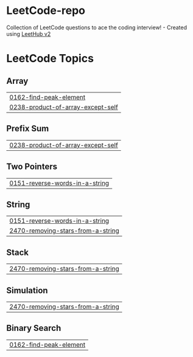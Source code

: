 # LeetCode-repo
Collection of LeetCode questions to ace the coding interview! - Created using [LeetHub v2](https://github.com/arunbhardwaj/LeetHub-2.0)

<!---LeetCode Topics Start-->
# LeetCode Topics
## Array
|  |
| ------- |
| [0162-find-peak-element](https://github.com/Mayaradel/LeetCode-/tree/master/0162-find-peak-element) |
| [0238-product-of-array-except-self](https://github.com/Mayaradel/LeetCode-/tree/master/0238-product-of-array-except-self) |
## Prefix Sum
|  |
| ------- |
| [0238-product-of-array-except-self](https://github.com/Mayaradel/LeetCode-/tree/master/0238-product-of-array-except-self) |
## Two Pointers
|  |
| ------- |
| [0151-reverse-words-in-a-string](https://github.com/Mayaradel/LeetCode-/tree/master/0151-reverse-words-in-a-string) |
## String
|  |
| ------- |
| [0151-reverse-words-in-a-string](https://github.com/Mayaradel/LeetCode-/tree/master/0151-reverse-words-in-a-string) |
| [2470-removing-stars-from-a-string](https://github.com/Mayaradel/LeetCode-/tree/master/2470-removing-stars-from-a-string) |
## Stack
|  |
| ------- |
| [2470-removing-stars-from-a-string](https://github.com/Mayaradel/LeetCode-/tree/master/2470-removing-stars-from-a-string) |
## Simulation
|  |
| ------- |
| [2470-removing-stars-from-a-string](https://github.com/Mayaradel/LeetCode-/tree/master/2470-removing-stars-from-a-string) |
## Binary Search
|  |
| ------- |
| [0162-find-peak-element](https://github.com/Mayaradel/LeetCode-/tree/master/0162-find-peak-element) |
<!---LeetCode Topics End-->
